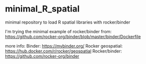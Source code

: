 # minimal_R_spatial
minimal repository to load R spatial libraries with rocker/binder

I'm trying the minimal example of rocker/binder from:
https://github.com/rocker-org/binder/blob/master/binder/Dockerfile

more info:
Binder: https://mybinder.org/
Rocker geospatial: https://hub.docker.com/r/rocker/geospatial
Rocker/binder: https://github.com/rocker-org/binder
